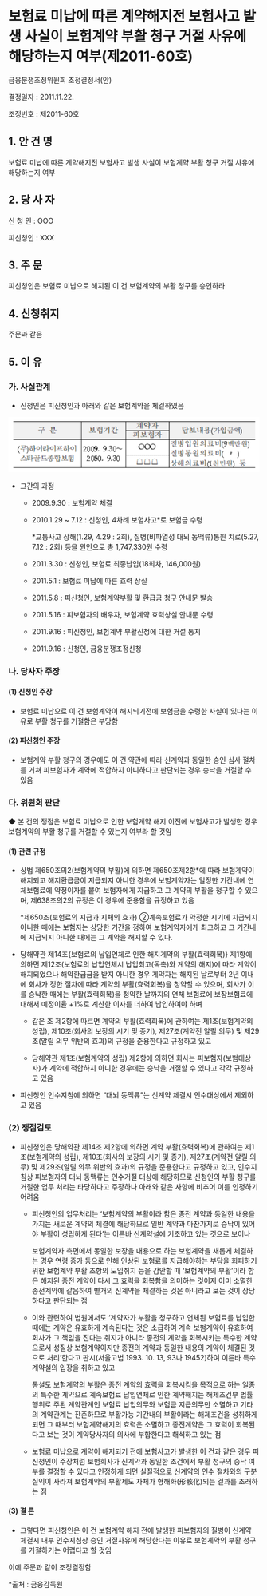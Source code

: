 # 보험료 미납에 따른 계약해지전 보험사고 발생 사실이 보험계약 부활 청구 거절 사유에 해당하는지 여부(제2011-60호)

금융분쟁조정위원회 조정결정서(안)

결정일자 : 2011.11.22.

조정번호 : 제2011-60호

## 1. 안 건 명
보험료 미납에 따른 계약해지전 보험사고 발생 사실이  보험계약 부활 청구 거절 사유에 해당하는지 여부

## 2. 당 사 자 

신 청 인  : OOO

피신청인  : XXX

## 3. 주    문

피신청인은 보험료 미납으로 해지된 이 건 보험계약의 부활 청구를 승인하라 

## 4. 신청취지 

주문과 같음

## 5. 이   유 

### 가. 사실관계
 
* 신청인은 피신청인과 아래와 같은 보험계약을 체결하였음

![alt image](https://raw.githubusercontent.com/aijinet/bodoc-claim-contents/master/contents/images/144_1.PNG)

<!--
구 분
보험기간
계약자
담보내용(가입금액)
피보험자
(무)하이라이프하이스타골드종합보험
2009. 9.30∼
2050. 9.30
OOO
질병입원의료비(9백만원)
질병통원의료비( 〃 )
상해의료비(1천만원) 등
☖☖☖
-->
  

* 그간의 과정

  * 2009.9.30 : 보험계약 체결

  * 2010.1.29 ~ 7.12 : 신청인, 4차례 보험사고*로 보험금 수령
 
    *교통사고 상해(1.29, 4.29 : 2회), 질병(비파열성 대뇌 동맥류)통원 치료(5.27, 7.12 : 2회) 등을 원인으로 총 1,747,330원 수령

  * 2011.3.30 : 신청인, 보험료 최종납입(18회차, 146,000원)

  * 2011.5.1 : 보험료 미납에 따른 효력 상실

  * 2011.5.8 : 피신청인, 보험계약부활 및 환급금 청구 안내문 발송

  * 2011.5.16 : 피보험자의 배우자, 보험계약 효력상실 안내문 수령

  * 2011.9.16 : 피신청인, 보험계약 부활신청에 대한 거절 통지

  * 2011.9.16 : 신청인, 금융분쟁조정신청

### 나. 당사자 주장 

#### (1) 신청인 주장 

* 보험료 미납으로 이 건 보험계약이 해지되기전에 보험금을 수령한 사실이 있다는 이유로 부활 청구를 거절함은 부당함

#### (2) 피신청인 주장

* 보험계약 부활 청구의 경우에도 이 건 약관에 따라 신계약과 동일한 승인 심사 절차를 거쳐 피보험자가 계약에 적합하지 아니하다고 판단되는 경우 승낙을 거절할 수 있음 

### 다. 위원회 판단

◆ 본 건의 쟁점은 보험료 미납으로 인한 보험계약 해지 이전에 보험사고가 발생한 경우 보험계약의 부활 청구를 거절할 수 있는지 여부라 할 것임

#### (1) 관련 규정  

* 상법 제650조의2(보험계약의 부활)에 의하면 제650조제2항*에 따라 보험계약이 해지되고 해지환급금이 지급되지 아니한 경우에 보험계약자는 일정한 기간내에 연체보험료에 약정이자를 붙여 보험자에게 지급하고 그 계약의 부활을 청구할 수 있으며, 제638조의2의 규정은 이 경우에 준용함을 규정하고 있음

    *제650조(보험료의 지급과 지체의 효과) ②계속보험료가 약정한 시기에 지급되지 아니한 때에는 보험자는 상당한 기간을 정하여 보험계약자에게 최고하고 그 기간내에 지급되지 아니한 때에는 그 계약을 해지할 수 있다.

* 당해약관 제14조{보험료의 납입연체로 인한 해지계약의 부활(효력회복)} 제1항에 의하면 제12조(보험료의 납입연체시 납입최고(독촉)와 계약의 해지)에 따라 계약이 해지되었으나 해약환급금을 받지 아니한 경우 계약자는 해지된 날로부터 2년 이내에 회사가 정한 절차에 따라 계약의 부활(효력회복)을 청약할 수 있으며, 회사가 이를 승낙한 때에는 부활(효력회복)을 청약한 날까지의 연체 보험료에 보장보험료에 대해서 예정이율 +1%로 계산한 이자를 더하여 납입하여야 하며 

  * 같은 조 제2항에 따르면 계약의 부활(효력회복)에 관하여는 제1조(보험계약의 성립), 제10조(회사의 보장의 시기 및 종기), 제27조(계약전 알릴 의무) 및 제29조(알릴 의무 위반의 효과)의 규정을 준용한다고 규정하고 있고 

  * 당해약관 제1조(보험계약의 성립) 제2항에 의하면 회사는 피보험자(보험대상자)가 계약에 적합하지 아니한 경우에는 승낙을 거절할 수 있다고 각각 규정하고 있음 

* 피신청인 인수지침에 의하면 “대뇌 동맥류”는 신계약 체결시 인수대상에서 제외하고 있음

### (2) 쟁점검토  

* 피신청인은 당해약관 제14조 제2항에 의하면 계약 부활(효력회복)에 관하여는 제1조(보험계약의 성립), 제10조(회사의 보장의 시기 및 종기), 제27조(계약전 알릴 의무) 및 제29조(알릴 의무 위반의 효과)의 규정을 준용한다고 규정하고 있고, 인수지침상 피보험자의 대뇌 동맥류는 인수거절 대상에 해당하므로 신청인의 부활 청구를 거절한 업무 처리는 타당하다고 주장하나 아래와 같은 사항에 비추어 이를 인정하기 어려움 

  * 피신청인의 업무처리는 ‘보험계약의 부활이라 함은 종전 계약과 동일한 내용을 가지는 새로운 계약의 체결에 해당하므로 일반 계약과 마찬가지로 승낙이 있어야 부활이 성립하게 된다’는 이른바 신계약설에 기초하고 있는 것으로 보이나

    보험계약자 측면에서 동일한 보장을 내용으로 하는 보험계약을 새롭게 체결하는 경우 연령 증가 등으로 인해 인상된 보험료를 지급해야하는 부담을 회피하기 위한 보험계약 부활 조항의 도입취지 등을 감안할 때 ‘보험계약의 부활’이라 함은 해지된 종전 계약이 다시 그 효력을 회복함을 의미하는 것이지 이미 소멸한 종전계약에 갈음하여 별개의 신계약을 체결하는 것은 아니라고 보는 것이 상당하다고 판단되는 점

  * 이와 관련하여 법원에서도 ‘계약자가 부활을 청구하고 연체된 보험료를 납입한 때에는 계약은 유효하게 계속된다는 것은 소급하여 계속 보험계약이 유효하여 회사가 그 책임을 진다는 취지가 아니라 종전의 계약을 회복시키는 특수한 계약으로서 성질상 보험계약이지만 종전의 계약과 동일한 내용의 계약이 체결된 것으로 처리’한다고 판시(서울고법 1993. 10. 13, 93나 19452)하여 이른바 특수계약설의 입장을 취하고 있고

    통설도 보험계약의 부활은 종전 계약의 효력을 회복시킴을 목적으로 하는 일종의 특수한 계약으로 계속보험료 납입연체로 인한 계약해지는 해제조건부 법률행위로 주된 계약관계인 보험료 납입의무와 보험금 지급의무만 소멸하고 기타의 계약관계는 잔존하므로 부활가능 기간내의 부활이라는 해제조건을 성취하게 되면 그 때부터 보험계약해지의 효력은 소멸하고 종전계약은 그 효력이 회복된다고 보는 것이 계약당사자의 의사에 부합한다고 해석하고 있는 점

  * 보험료 미납으로 계약이 해지되기 전에 보험사고가 발생한 이 건과 같은 경우 피신청인이 주장처럼 보험회사가 신계약과 동일한 조건에서 부활 청구의 승낙 여부를 결정할 수 있다고 인정하게 되면 실질적으로 신계약의 인수 절차와의 구분 실익이 사라져 보험계약의 부활제도 자체가 형해화(形骸化)되는 결과를 초래하는 점 

#### (3) 결 론   

* 그렇다면 피신청인은 이 건 보험계약 해지 전에 발생한 피보험자의 질병이 신계약 체결시 내부 인수지침상 승인 거절사유에 해당한다는 이유로 보험계약의 부활 청구를 거절하기는 어렵다고 할 것임
     
이에 주문과 같이 조정결정함 

*출처 : 금융감독원
